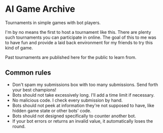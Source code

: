 # AI Game Archive
Tournaments in simple games with bot players.

I'm by no means the first to host a tournament like this.
There are plenty such tournaments you can participate in online.
The goal of this to me was to have fun and provide a laid back environment for my friends to try this kind of game.

Past tournaments are published here for the public to learn from.

## Common rules

* Don't spam my submissions box with too many submissions. Send forth your best champions!
* Bots should not take excessively long. I'll add a time limit if necessary.
* No malicious code. I check every submission by hand.
* Bots should not peek at information they're not supposed to have, like hidden game state or other bots' code.
* Bots should not designed specifically to counter another bot.
* If your bot errors or returns an invalid value, it automatically loses the round.
